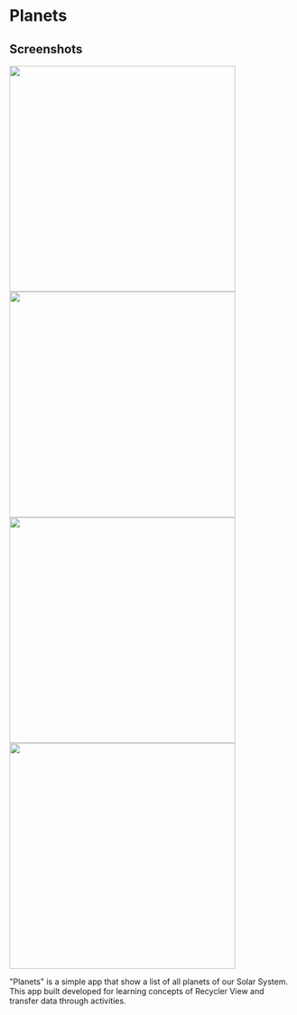 <h1 align="left">Planets</h1>

<h2>Screenshots</h2>

<img src="https://i.imgur.com/NN2StpU.png" height="400"> 
<img src="https://i.imgur.com/P8zcpeA.png" height="400"> 
<img src="https://i.imgur.com/P048epE.png" height="400"> 
<img src="https://i.imgur.com/6OXyvfB.png" height="400"> 

<p align="left"> 

"Planets" is a simple app that show a list of all planets of our Solar System.
This app built developed for learning concepts of Recycler View and transfer data
through activities.

</p>